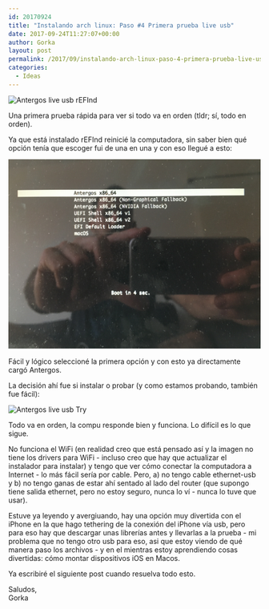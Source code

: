 ```yaml
---
id: 20170924
title: "Instalando arch linux: Paso #4 Primera prueba live usb"
date: 2017-09-24T11:27:07+00:00
author: Gorka
layout: post
permalink: /2017/09/instalando-arch-linux-paso-4-primera-prueba-live-usb/
categories:
  - Ideas
---
```

<img style="margin: auto;" src="/public/img/2017/09/antergos-live-usb-1.jpg" alt="Antergos live usb rEFInd" />

Una primera prueba rápida para ver si todo va en orden (tldr; sí, todo en orden).

Ya que está instalado rEFInd reinicié la computadora, sin saber bien qué opción tenía que escoger fui de una en una y con eso llegué a esto:

<img style="margin: auto;" src="/public/img/2017/09/antergos-live-usb-2.jpg" alt="Antergos live usb 2" />

Fácil y lógico seleccioné la primera opción y con esto ya directamente cargó Antergos.

La decisión ahí fue si instalar o probar (y como estamos probando, también fue fácil):

<img style="margin: auto;" src="/public/img/2017/09/antergos-live-usb-3.jpg" alt="Antergos live usb Try" />

Todo va en orden, la compu responde bien y funciona. Lo difícil es lo que sigue.

No funciona el WiFi (en realidad creo que está pensado así y la imagen no tiene los drivers para WiFi - incluso creo que hay que actualizar el instalador para instalar) y tengo que ver cómo conectar la computadora a Internet - lo más fácil sería por cable. Pero, a) no tengo cable ethernet-usb y b) no tengo ganas de estar ahí sentado al lado del router (que supongo tiene salida ethernet, pero no estoy seguro, nunca lo ví - nunca lo tuve que usar).

Estuve ya leyendo y avergiuando, hay una opción muy divertida con el iPhone en la que hago tethering de la conexión del iPhone vía usb, pero para eso hay que descargar unas librerías antes y llevarlas a la prueba - mi problema que no tengo otro usb para eso, asi que estoy viendo de qué manera paso los archivos - y en el mientras estoy aprendiendo cosas divertidas: cómo montar dispositivos iOS en Macos.

Ya escribiré el siguiente post cuando resuelva todo esto.

Saludos,<br />
Gorka
